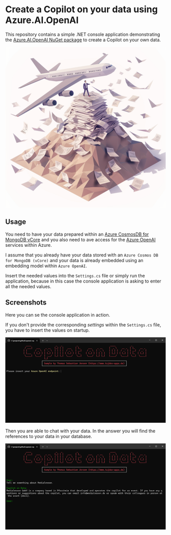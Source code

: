 # Create a Copilot on your data using Azure.AI.OpenAI

This repository contains a simple .NET console application demonstrating the [Azure.AI.OpenAI NuGet package](https://www.nuget.org/packages/Azure.AI.OpenAI) to create a Copilot on your own data.

![Header](./docs/header.png)

## Usage

You need to have your data prepared within an [Azure CosmosDB for MongoDB vCore](https://learn.microsoft.com/en-us/azure/cosmos-db/mongodb/vcore/) and you also need to ave access for the [Azure OpenAI](https://azure.microsoft.com/en-us/products/ai-services/openai-service) services within Azure. 

I assume that you already have your data stored with an `Azure Cosmos DB for MongoDB (vCore)` and your data is already embedded using an embedding model within `Azure OpenAI`.

Insert the needed values into the `Settings.cs` file or simply run the application, because in this case the console application is asking to enter all the needed values.

## Screenshots

Here you can se the console application in action.

If you don't provide the corresponding *settings* within the `Settings.cs` file, you have to insert the values on startup.

![App](./docs/sample-01.png)

Then you are able to chat with your data. In the answer you will find the references to your data in your database.

![App](./docs/sample-02.png)

